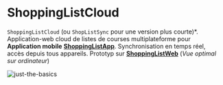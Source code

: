 # ShoppingListCloud
`ShoppingListCloud` (ou `ShopListSync` pour une version plus courte)*. Application-web cloud de listes de courses multiplateforme pour **Application mobile** **[ShoppingListApp](https://github.com/paguielng/ShoppingListApp/)**. Synchronisation en temps réel, accès depuis tous appareils. Prototyp sur **[ShoppingListWeb](https://shoppiz-web.netlify.app/)** (*Vue optimal sur ordinateur*)

![just-the-basics](https://github.com/paguielng/ShoppingListCloud/blob/main/images/shopplistapp.jpg)
